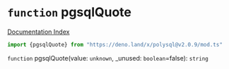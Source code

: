 # `function` pgsqlQuote

[Documentation Index](../README.md)

```ts
import {pgsqlQuote} from "https://deno.land/x/polysql@v2.0.9/mod.ts"
```

`function` pgsqlQuote(value: `unknown`, \_unused: `boolean`=false): `string`

